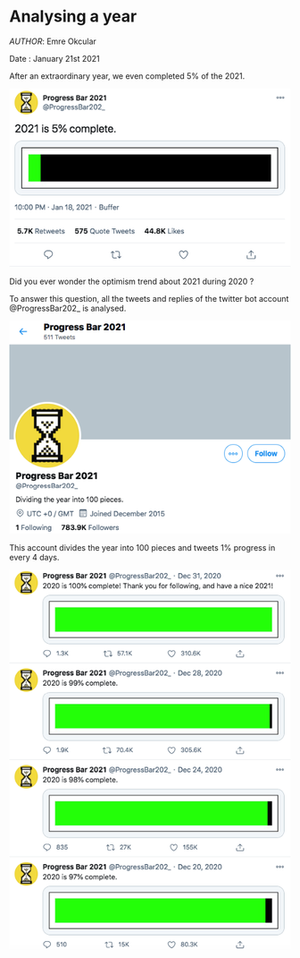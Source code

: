 # Analysing a year

*AUTHOR*: Emre Okcular

Date : January 21st 2021

After an extraordinary year, we even completed 5% of the 2021.

![5percent](/resources/5percent_progress_bar.png)

Did you ever wonder the optimism trend about 2021 during 2020 ?

To answer this question, all the tweets and replies of the twitter bot account @ProgressBar202_ is analysed.

![5percent](/resources/profile.png)

This account divides the year into 100 pieces and tweets 1% progress in every 4 days.

![5percent](/resources/timeline.png)

